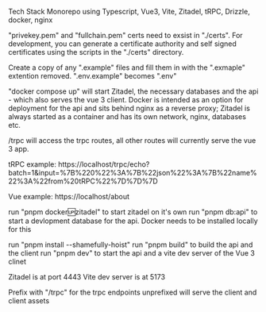 Tech Stack Monorepo using Typescript, Vue3, Vite, Zitadel, tRPC, Drizzle, docker, nginx

"privekey.pem" and "fullchain.pem" certs need to exsist in "./certs". For development, you can generate a certificate authority and self signed certificates using the scripts in the "./certs" directory.

Create a copy of any ".example" files and fill them in with the ".exmaple" extention removed. ".env.example" becomes ".env"

"docker compose up" will start Zitadel, the necessary databases and the api - which also serves the vue 3 client. Docker is intended as an option for deployment for the api and sits behind nginx as a reverse proxy; Zitadel is always started as a container and has its own network, nginx, databases etc.

/trpc will access the trpc routes, all other routes will currently serve the vue 3 app.

tRPC example:
https://localhost/trpc/echo?batch=1&input=%7B%220%22%3A%7B%22json%22%3A%7B%22name%22%3A%22from%20tRPC%22%7D%7D%7D

Vue example:
https://localhost/about

run "pnpm docker:up:zitadel" to start zitadel on it's own
run "pnpm db:api" to start a devlopment database for the api. Docker needs to be installed locally for this

run "pnpm install --shamefully-hoist"
run "pnpm build" to build the api and the client
run "pnpm dev" to start the api and a vite dev server of the Vue 3 clinet

Zitadel is at port 4443
Vite dev server is at 5173

Prefix with "/trpc" for the trpc endpoints
unprefixed will serve the client and client assets
